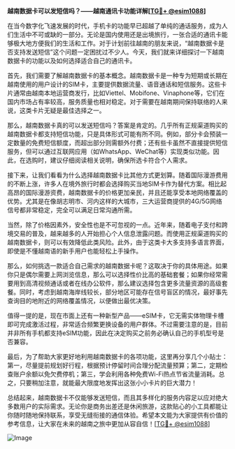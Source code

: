 **越南数据卡可以发短信吗？——越南通讯卡功能详解[[TG💪+ @esim1088](https://t.me/s/esim1088)]**

在当今数字化飞速发展的时代，手机卡的功能早已超越了单纯的通话服务，成为人们生活中不可或缺的一部分。无论是国内使用还是出境旅行，一张合适的通讯卡能够极大地方便我们的生活和工作。对于计划前往越南的朋友来说，“越南数据卡是否支持发送短信”这个问题一定困扰过不少人。今天，我们就来详细探讨一下越南数据卡的功能以及如何选择适合自己的通讯卡。

首先，我们需要了解越南数据卡的基本概念。越南数据卡是一种专为短期或长期在越南使用的用户设计的SIM卡，主要提供数据流量、语音通话和短信服务。这些卡片通常由越南本地运营商发行，比如Viettel、Mobifone、Vinaphone等，它们在国内市场占有率较高，服务质量也相对稳定。对于需要在越南期间保持联络的人来说，这类卡片无疑是最佳选择之一。

那么，越南数据卡真的可以发送短信吗？答案是肯定的。几乎所有正规渠道购买的越南数据卡都支持短信功能，只是具体形式可能有所不同。例如，部分卡会预装一定数量的免费短信额度，而超出部分则需额外付费；还有些卡虽然不直接提供短信服务，但可以通过互联网应用（如WhatsApp、WeChat等）实现类似功能。因此，在选购时，建议仔细阅读相关说明，确保所选卡符合个人需求。

接下来，让我们看看为什么选择越南数据卡比其他方式更划算。随着国际漫游费用的不断上涨，许多人在境外旅行时都会选择购买当地SIM卡作为替代方案。相比起高昂的国际漫游资费，越南数据卡的价格更加亲民，并且还能享受本地网络覆盖的优势。尤其是在像胡志明市、河内这样的大城市，三大运营商提供的4G/5G网络信号都非常稳定，完全可以满足日常沟通所需。

当然，除了价格因素外，安全性也是不可忽视的一点。近年来，随着电子支付和跨境交易的普及，越来越多的人开始担心个人信息泄露问题。而使用正规渠道购买的越南数据卡，则可以有效降低此类风险。此外，由于这类卡大多支持多语言界面，即使是不懂越南语的新手用户也能轻松上手操作。

那么，如何挑选一款适合自己需求的越南数据卡呢？这取决于你的具体用途。如果你只是偶尔需要上网浏览信息，那么可以选择性价比高的基础套餐；如果你经常需要用到高清视频通话或者在线办公软件，那么建议选择包含更多流量资源的高级套餐。同时，考虑到越南海岸线较长，部分地区可能存在信号盲区的情况，最好事先查询目的地附近的网络覆盖情况，以便做出最优决策。

值得一提的是，现在市面上还有一种新型产品——eSIM卡，它无需实体物理卡槽即可完成激活过程，非常适合频繁更换设备的用户群体。不过需要注意的是，目前并非所有手机都支持eSIM功能，因此在决定购买之前务必确认自己的手机型号是否兼容。

最后，为了帮助大家更好地利用越南数据卡的各项功能，这里再分享几个小贴士：第一，尽量提前规划好行程，根据预计停留时间合理分配流量预算；第二，定期检查账户余额以免欠费停机；第三，学会利用各种免费Wi-Fi热点节省流量消耗。总之，只要稍加注意，就能最大限度地发挥出这张小小卡片的巨大潜力！

总结起来，越南数据卡不仅能够发送短信，而且其多样化的服务内容足以应对绝大多数用户的实际需求。无论你是商务出差还是休闲旅游，这款贴心的小工具都能让你随时随地保持联系，享受无缝衔接的通信体验。希望本文能为大家提供有价值的参考信息，让大家在未来的越南之旅中更加从容自信！[[TG💪+ @esim1088](https://t.me/s/esim1088)] 

![Image](https://i.postimg.cc/4NQfJmqS/Snipaste-2025-05-13-00-14-12.png)